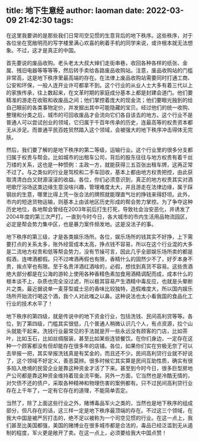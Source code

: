 title: 地下生意经
author: laoman
date: 2022-03-09 21:42:30
tags:
---
在这里我要讲的是那些我们日常司空见惯的生意背后的地下秩序。这些秩序，对于各位坐在宽敞明亮的写字楼里满心欢喜的刷着手机的同学来说，或许根本就无法想象。不过，这才是真正的中国。

首先要说的废品收购。老头老太大叔大婶们走街串巷，收回各种各样的纸张、金属、残旧电器等等等等，然后转手卖给各路废品收购站。注意，废品收购站的门槛非常高，这是地下秩序里最高端的存在。在法律上废品收购站需要同时打通工商、公安和环保，一般人连开业许可都拿不到。这个行业的从业人士大多有着三代以上的家族传承，往上数起来，在文革时期的家庭成分基本上都是封建会道门。他们要精准的游走在收赃和收废品之间；他们掌控着庞大的现金流；他们要眼光独到的给自己眼前的各类事物定价，并发掘出其中可能隐藏的宝贝。经过他们的统一收购、整理和分类之后，城市的可回收废品才会流向它们各自该去的地方。这个行业不是普通人可以尝试创业的领域，它归属于千百年传承的历史，连最高等的权贵资本都无从涉足。而普通平民百姓贸然踏入这个领域，会被强大的地下秩序冲击得体无完肤。





然后，我们要了解的是地下秩序的第二等级，运输行业。这个行业里的很多分支都归属于权贵与帮会。比如城市的出租车公司，背后的股东往往与地方权贵有着千丝万缕的关系，这也是一种惯例：主政一方，就能获得三五百张出租车牌，这再正常不过了。与之类似的行业是驾校和二手车回收，基本上都由地方权贵把控，由此获取清清白白又财源滚滚的收益。各位，你们必须意识到，真正的地方权贵其实对酒吧歌厅浴场这类边缘生意没啥兴趣，管理难度太大，并且游走在法律边缘，属于踩钢丝的生意，哪里比得上凭一张合法的牌照就能理直气壮的挣钱来得舒坦。此外，市内的短途货物运输，则基本上由该地区历史形成的帮会势力掌控。为了争夺这种历史地位，各地帮会曾经在2003年前后打生打死，导致社会治安恶化，并诱发了2004年度的第三次严打。一直到今时今日，各大城市的市内生活用品物流园区，必定是帮会势力集中区，也是暴力案件频发地。这是没法子的事。



地下秩序的第三级，才是各类娱乐场所。各位，娱乐场所的钱其实不好挣，上下需要打点的关系太多，账外经营成本太高，挣点钱不容易，所以在这个行业混的大多是二流地方权贵和低等帮会势力，没有节操可言，因此几乎全部娱乐场所卖的都是假酒，连啤酒都假。只不过啤酒再假也有限，香精什么的固然少不了，好歹本身不贵，挨点宰也有限。至于名贵洋酒红酒啥的，必假，想找到真货不容易。这些贵酒绝大部分都是在公海的游轮上使用各种香精色素加食用酒精调配而成，成本什么的根本谈不上，杂质也完全没过滤，所以极其容易产生酒精中毒反应，也就是头晕断片之类。最近据说单一麦芽型威士忌的香味比较独特，造假难度大，所以国内娱乐场所开始流行喝这个酒，我个人对此嗤之以鼻。这种说法也太小看我国的食品化工行业的技术水平了！



地下秩序的第四级，就是传说中的地下资金行业，包括洗钱、民间高利贷等等。各位，到了第四级，门槛其实很低，几个普通人稍微认识几个人，有点资源，拉个山头就能干起来。洗钱行业最常见的手法就是开一些永远没有顾客的门店，比如茶叶，比如玉石，比如丝绸服装，甚至比如某些连锁餐饮。在你们身边，一定存在这种一个顾客都没有但却能存在很多年的店铺。各位，如果你们实在穷极无奈了可以去举报一把，其实举报洗钱真是有奖金的，而且还不少。民间高利贷行业就不好说了，这个领域不好定义，善恶莫辨。很多时候它其实算是民间互助性质，确实有很多陷入绝境的民营企业是靠这种资金才活了下来。甚至到今时今日，很多巨型房地产公司都是靠这种资金维持着现金流平衡。另外一方面，它当然也是冷酷无情的，对欠债不还的债户，采取各种精神和物理伤害的案例都有。只不过民间高利贷行业存在上千年了，一定有它存在的道理，不能简单否定。



当然了，除了上面这些行业之外，赌博毒品军火之类的，当然也是地下秩序的组成部分，但凡存在的话，这三样一定是地下秩序最顶端的存在。不过这三个领域，在我大中国是被严厉打击的，绝不足以被称为一个司空见惯的行业。在这一点上，我们甚至比美国都强，美国的赌博业在很多城市都是合法的，毒品已经泛滥到无从遏制的程度，军火更是敞开了卖。在这一点上，必须要给我大中国点赞！
